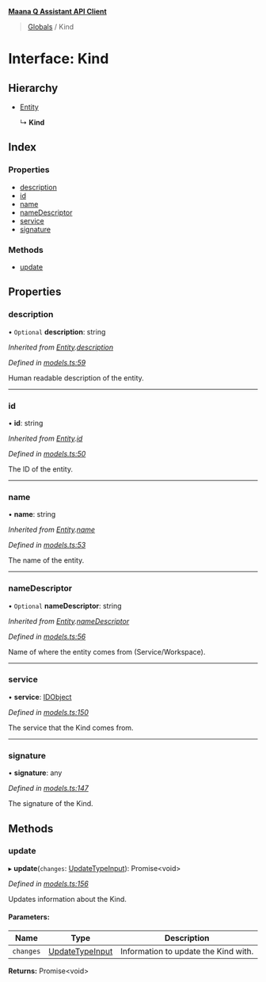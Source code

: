 **[Maana Q Assistant API Client](../README.md)**

> [Globals](../README.md) / Kind

# Interface: Kind

## Hierarchy

* [Entity](entity.md)

  ↳ **Kind**

## Index

### Properties

* [description](kind.md#description)
* [id](kind.md#id)
* [name](kind.md#name)
* [nameDescriptor](kind.md#namedescriptor)
* [service](kind.md#service)
* [signature](kind.md#signature)

### Methods

* [update](kind.md#update)

## Properties

### description

• `Optional` **description**: string

*Inherited from [Entity](entity.md).[description](entity.md#description)*

*Defined in [models.ts:59](https://github.com/maana-io/q-assistant-client/blob/2b2b176/src/models.ts#L59)*

Human readable description of the entity.

___

### id

•  **id**: string

*Inherited from [Entity](entity.md).[id](entity.md#id)*

*Defined in [models.ts:50](https://github.com/maana-io/q-assistant-client/blob/2b2b176/src/models.ts#L50)*

The ID of the entity.

___

### name

•  **name**: string

*Inherited from [Entity](entity.md).[name](entity.md#name)*

*Defined in [models.ts:53](https://github.com/maana-io/q-assistant-client/blob/2b2b176/src/models.ts#L53)*

The name of the entity.

___

### nameDescriptor

• `Optional` **nameDescriptor**: string

*Inherited from [Entity](entity.md).[nameDescriptor](entity.md#namedescriptor)*

*Defined in [models.ts:56](https://github.com/maana-io/q-assistant-client/blob/2b2b176/src/models.ts#L56)*

Name of where the entity comes from (Service/Workspace).

___

### service

•  **service**: [IDObject](idobject.md)

*Defined in [models.ts:150](https://github.com/maana-io/q-assistant-client/blob/2b2b176/src/models.ts#L150)*

The service that the Kind comes from.

___

### signature

•  **signature**: any

*Defined in [models.ts:147](https://github.com/maana-io/q-assistant-client/blob/2b2b176/src/models.ts#L147)*

The signature of the Kind.

## Methods

### update

▸ **update**(`changes`: [UpdateTypeInput](updatetypeinput.md)): Promise\<void>

*Defined in [models.ts:156](https://github.com/maana-io/q-assistant-client/blob/2b2b176/src/models.ts#L156)*

Updates information about the Kind.

#### Parameters:

Name | Type | Description |
------ | ------ | ------ |
`changes` | [UpdateTypeInput](updatetypeinput.md) | Information to update the Kind with.  |

**Returns:** Promise\<void>
